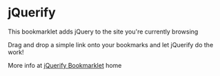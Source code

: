 # jQuerify #

This bookmarklet adds jQuery to the site you're currently browsing

Drag and drop a simple link onto your bookmarks and let jQuerify do the work!

More info at [jQuerify Bookmarklet](http://coder-zone.blogspot.com/2009/05/jquery-bookmarklet.html) home